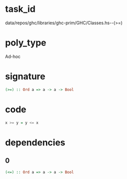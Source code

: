
# task_id
data/repos/ghc/libraries/ghc-prim/GHC/Classes.hs--(>=)

# poly_type
Ad-hoc

# signature
```haskell
(>=) :: Ord a => a -> a -> Bool
```   

# code
```haskell
x >= y = y <= x
```

# dependencies
## 0
```haskell
(<=) :: Ord a => a -> a -> Bool
```
